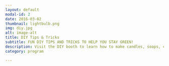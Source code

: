 ```yaml
---
layout: default
modal-id: 2
date: 2016-03-02
thumbnail: lightbulb.png
img: diy.jpg
alt: image-alt
title: DIY Tips & Tricks
subtitle: FUN DIY TIPS AND TRICKS TO HELP YOU STAY GREEN!
description: Visit the DIY booth to learn how to make candles, soaps, cleaning products, and notebooks from recycled goods!
category: program

---
```

